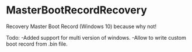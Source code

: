 # MasterBootRecordRecovery
Recovery Master Boot Record (Windows 10) because why not!

Todo:
-Added support for multi version of windows.
-Allow to write custom boot record from .bin file.
